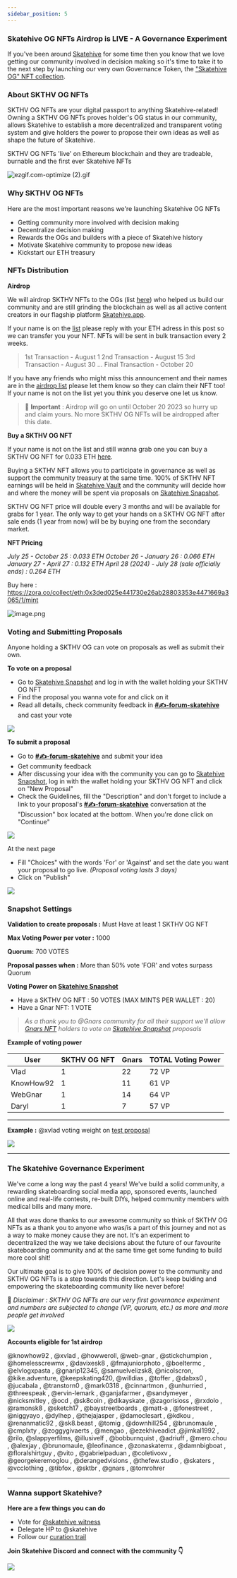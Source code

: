 ```yaml
---
sidebar_position: 5
---
```

### Skatehive OG NFTs Airdrop is LIVE - A Governance Experiment

If you've been around [Skatehive](https://discord.gg/kXP62B2Gwp) for some time then you know that we love getting our community involved in decision making so it's time to take it to the next step by launching our very own Governance Token, the ["Skatehive OG" NFT collection](https://zora.co/collect/eth:0x3ded025e441730e26ab28803353e4471669a3065/1).


### About SKTHV OG NFTs

SKTHV OG NFTs are your digital passport to anything Skatehive-related! Owning a SKTHV OG NFTs proves holder's OG status in our community, allows Skatehive to establish a more decentralized and transparent voting system and give holders the power to propose their own ideas as well as shape the future of Skatehive.

SKTHV OG NFTs 'live' on Ethereum blockchain and they are tradeable, burnable and the first ever Skatehive NFTs


![ezgif.com-optimize (2).gif](https://files.peakd.com/file/peakd-hive/skatehive/AJmrPQeCwpZ8386nLZwRJNt4jARGE1xNFar3ravhtgafQvQQuXD2fwu4pkJ1FTj.gif)



### Why SKTHV OG NFTs

Here are the most important reasons we're launching Skatehive OG NFTs

 - Getting community more involved with decision making
 - Decentralize decision making
 - Rewards the OGs and builders with a piece of Skatehive history
 - Motivate Skatehive community to propose new ideas
 - Kickstart our ETH treasury 



### NFTs Distribution

**Airdrop**

We will airdrop SKTHV NFTs to the OGs (list [here](https://hackmd.io/4DlwVzkoTry2bPOreTL_8A)) who helped us build our community and are still grinding the blockchain as well as all active content creators in our flagship platform [Skatehive.app](https://skatehive.app/). 

If your name is on the [list](https://hackmd.io/4DlwVzkoTry2bPOreTL_8A) please reply with your ETH adress in this post so we can transfer you your NFT. NFTs will be sent in bulk transaction every 2 weeks.  

> 1st Transaction - August 1
> 2nd Transaction - August 15
> 3rd Transaction - August 30 ...
> Final Transaction - October 20


If you have any friends who might miss this announcement and their names are in the [airdrop list](https://hackmd.io/4DlwVzkoTry2bPOreTL_8A) please let them know so they can claim their NFT too! If your name is not on the list yet you think you deserve one let us know.

> 🔴 **Important** : Airdrop will go on until October 20 2023 so hurry up and claim yours. No more SKTHV OG NFTs will be airdropped after this date.

**Buy a SKTHV OG NFT**

If your name is not on the list and still wanna grab one you can buy a SKTHV OG NFT for 0.033 ETH [here](https://zora.co/collect/eth:0x3ded025e441730e26ab28803353e4471669a3065/1/mint).

Buying a SKTHV NFT allows you to participate in governance as well as support the community treasury at the same time. 100% of SKTHV NFT earnings will be held in [Skatehive Vault](https://app.safe.global/home?safe=eth:0x5501838d869B125EFd90daCf45cDFAC4ea192c12) and the community will decide how and where the money will be spent via proposals on [Skatehive Snapshot](https://snapshot.org/#/skatehive.eth). 

SKTHV OG NFT price will double every 3 months and will be available for grabs for 1 year. The only way to get your hands on a SKTHV OG NFT after sale ends (1 year from now) will be by buying one from the secondary market.


**NFT Pricing**

*July 25 - October 25 : 0.033 ETH*
*October 26 - January 26 : 0.066 ETH*
*January 27 - April 27 : 0.132 ETH*
*April 28 (2024) - July 28 (sale officially ends) : 0.264 ETH*

Buy here : https://zora.co/collect/eth:0x3ded025e441730e26ab28803353e4471669a3065/1/mint


![image.png](https://files.peakd.com/file/peakd-hive/skatehive/23wBduSuGjPVhFP5YMht3jik4C8GN9UWcqhwft8J5CzbcdeTMQMAXzSzxNiQ4szazr1r1.png)



### Voting and Submitting Proposals

Anyone holding a SKTHV OG can vote on proposals as well as submit their own. 

**To vote on a proposal**

 - Go to [Skatehive Snapshot](https://snapshot.org/#/skatehive.eth) and log in with the wallet holding your SKTHV OG NFT
 - Find the proposal you wanna vote for and click on it
 - Read all details, check community feedback in **[#✍-forum-skatehive](https://discord.gg/skatehive)** and cast your vote

![](https://hackmd.io/_uploads/rJ8BCrH93.png)


**To submit a proposal**

- Go to  **[#✍-forum-skatehive](https://discord.gg/skatehive)** and submit your idea
- Get community feedback 
- After discussing your idea with the community you can go to [Skatehive Snapshot](https://snapshot.org/#/skatehive.eth), log in with the wallet holding your SKTHV OG NFT and click on "New Proposal"
- Check the Guidelines, fill the "Description" and don't forget to include a link to your proposal's **[#✍-forum-skatehive](https://discord.gg/skatehive)** conversation at the "Discussion" box located at the bottom. When you're done click on "Continue"

![](https://hackmd.io/_uploads/HyOOb8rcn.png)

At the next page

- Fill "Choices" with the words 'For' or 'Against' and set the date you want your proposal to go live. *(Proposal voting lasts 3 days)*
 - Click on "Publish"

![](https://hackmd.io/_uploads/HJj9W8Hqn.png)




### Snapshot Settings

**Validation to create proposals :** Must Have at least 1 SKTHV OG NFT

**Max Voting Power per voter :** 1000 

**Quorum:** 700 VOTES

**Proposal passes when :** More than 50% vote 'FOR' and votes surpass Quorum

**Voting Power on [Skatehive Snapshot](https://snapshot.org/#/skatehive.eth)** 
- Have a SKTHV OG NFT : 50 VOTES (MAX MINTS PER WALLET : 20)
- Have a Gnar NFT: 1 VOTE

> *As a thank you to @Gnars community for all their support we'll allow [Gnars NFT](https://gnars.wtf/) holders to vote on  [Skatehive Snapshot](https://snapshot.org/#/skatehive.eth) proposals*


**Example of voting power**

| User | SKTHV OG NFT    |  Gnars  | TOTAL Voting Power  |   
| -------- | -------- | --------     |   --      |                
| Vlad     |    1    |   22        |    72 VP 
| KnowHow92|    1    |  11         |   61 VP   
| WebGnar  |    1    |  14         |     64 VP  
| Daryl    |     1    |   7         |     57 VP   
      
---
    
**Example :** @xvlad voting weight on [test proposal](https://snapshot.org/#/skatehive.eth/proposal/0x9843c32d975fea38515a2adf8750b662be727e0339500f034325a29ae830b729)

![](https://hackmd.io/_uploads/S1e-7M8Hq2.png)
    
---
    
### The Skatehive Governance Experiment
    
We've come a long way the past 4 years! We've build a solid community, a rewarding skateboarding social media app, sponsored events, launched online and real-life contests, re-built DIYs, helped community members with medical bills and many more. 
    
All that was done thanks to our awesome community so think of SKTHV OG NFTs as a thank you to anyone who was/is a part of this journey and not as a way to make money cause they are not. It's an experiment to decentralized the way we take decisions about the future of our favourite skateboarding community and at the same time get some funding to build more cool shit!
    
Our ultimate goal is to give 100% of decision power to the community and SKTHV OG NFTs is a step towards this direction. Let's keep bulding and empowering the skateboarding community like never before!    
    
🔴 *Disclaimer : SKTHV OG NFTs are our very first governance experiment and numbers are subjected to change (VP, quorum, etc.) as more and more people get involved*
    
![](https://hackmd.io/_uploads/BkrFzIHc2.png)

    
    
**Accounts eligible for 1st airdrop**
    
@knowhow92 , @xvlad , @howweroll, @web-gnar , @stickchumpion , @homelesscrewmx , @davixesk8 , @fmajuniorphoto , @boeltermc , @elvlogxpasta , @gnarip12345, @samuelvelizsk8, @nicolscron, @kike.adventure, @keepskating420, @willdias , @toffer , @dabxs0 , @jucabala , @transtorn0 , @mark0318 , @cinnartmon , @unhurried , @threespeak , @ervin-lemark , @ganjafarmer , @sandymeyer , @nicksmitley , @ocd , @sk8coin , @dikayskate , @zagorisioss , @rxdolo , @ramonsk8 , @sketch17 , @baystreetboards , @matt-a , @fonestreet , @niggyayo , @dylhep , @thejajasper , @damoclesart , @kdkou , @renanmatic92 , @sk8.beast , @tomig , @downhill254 , @brunomaule , @cmplxty , @zoggygivaerts , @mengao , @ezekhiveadict ,@jimkal1992 , @rilo, @slappyerfilms, @illusivelf , @bobburnquist , @adriuff , @mero.chou , @alexjay , @brunomaule, @leofinance , @zonaskatemx , @damnbigboat , @floralshirtguy , @vito , @gabrielpaduan , @coletivoxv , @georgekeremoglou , @derangedvisions , @thefew.studio , @skaters , @vcclothing , @tibfox , @sktbr , @gnars , @tomrohrer

----------------


### Wanna support Skatehive?

**Here are a few things you can do**

 - Vote for [@skatehive witness](https://hivesigner.com/sign/account-witness-vote?witness=skatehive&approve=1)
 - Delegate HP to @skatehive
 - Follow our [curation trail](https://hive.vote/dash.php?i=1&trail=steemskate)



**Join Skatehive Discord and connect with the community 👇**

[![](https://i.imgur.com/GmPCq0F.png)
](https://discord.gg/kXP62B2Gwp)

